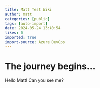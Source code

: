 ```yaml
---
title: Matt Test Wiki
author: matt
categories: [public]
tags: [auto-import]
date: 2024-05-24 13:40:54 
likes: 0
imported: true
import-source: Azure DevOps
---
```


# The journey begins...

Hello Matt! Can you see me?